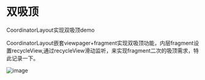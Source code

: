 # 双吸顶
CoordinatorLayout实现双吸顶demo

CoordinatorLayout嵌套viewpager+fragment实现双吸顶功能，内层fragment设置recycleView,通过recycleView滑动监听，来实现fragment二次的吸顶需求，特此记录一下。

![image](https://github.com/QzhangQ/DoubleCeilingDemo/blob/master/app/gif/demo.gif)  
